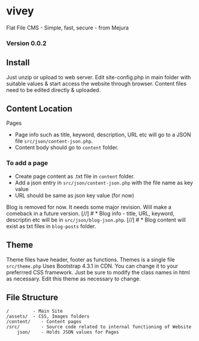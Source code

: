 # vivey
Flat File CMS - Simple, fast, secure - from Mejura
### Version 0.0.2

## Install
Just unzip or upload to web server.  Edit site-config.php in main folder with suitable values & start access the website through browser.  Content files need to be edited directly & uploaded.

## Content Location
Pages 
* Page info such as title, keyword, description, URL etc will go to a JSON file `src/json/content-json.php`.
* Content body should go to `content` folder.

### To add a page
* Create page content as .txt file in `content` folder.
* Add a json entry in `src/json/content-json.php` with the file name as key value
* URL should be same as json key value (for now)

Blog is removed for now.  It needs some major revision.  Will make a comeback in a future version.
[//] # * Blog info - title, URL, keyword, descriptin etc will be in `src/json/blog-json.php`.
[//] # * Blog content will exist as txt files in `blog-posts` folder.

## Theme
Theme files have header, footer as functions. Themes is a single file `src/theme.php` 
Uses Bootstrap 4.3.1 in CDN.  You can change it to your preferrred CSS framework.  Just be sure to modify the class names in html as necessary.
Edit this theme as necessary to change.

## File Structure
~~~
/         - Main Site
/assets/  - CSS, Images folders
/content/    - Content pages
/src/        - Source code related to internal functioning of Website
    json/    - Holds JSON values for Pages
~~~
